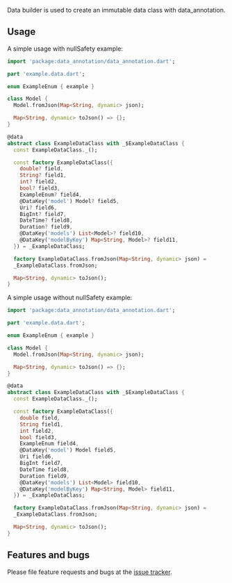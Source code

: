 Data builder is used to create an immutable data class with data_annotation.

## Usage

A simple usage with nullSafety example:

```dart
import 'package:data_annotation/data_annotation.dart';

part 'example.data.dart';

enum ExampleEnum { example }

class Model {
  Model.fromJson(Map<String, dynamic> json);

  Map<String, dynamic> toJson() => {};
}

@data
abstract class ExampleDataClass with _$ExampleDataClass {
  const ExampleDataClass._();

  const factory ExampleDataClass({
    double? field,
    String? field1,
    int? field2,
    bool? field3,
    ExampleEnum? field4,
    @DataKey('model') Model? field5,
    Uri? field6,
    BigInt? field7,
    DateTime? field8,
    Duration? field9,
    @DataKey('models') List<Model>? field10,
    @DataKey('modelByKey') Map<String, Model>? field11,
  }) = _ExampleDataClass;

  factory ExampleDataClass.fromJson(Map<String, dynamic> json) =
  _ExampleDataClass.fromJson;

  Map<String, dynamic> toJson();
}
```

A simple usage without nullSafety example:

```dart
import 'package:data_annotation/data_annotation.dart';

part 'example.data.dart';

enum ExampleEnum { example }

class Model {
  Model.fromJson(Map<String, dynamic> json);

  Map<String, dynamic> toJson() => {};
}

@data
abstract class ExampleDataClass with _$ExampleDataClass {
  const ExampleDataClass._();

  const factory ExampleDataClass({
    double field,
    String field1,
    int field2,
    bool field3,
    ExampleEnum field4,
    @DataKey('model') Model field5,
    Uri field6,
    BigInt field7,
    DateTime field8,
    Duration field9,
    @DataKey('models') List<Model> field10,
    @DataKey('modelByKey') Map<String, Model> field11,
  }) = _ExampleDataClass;

  factory ExampleDataClass.fromJson(Map<String, dynamic> json) =
  _ExampleDataClass.fromJson;

  Map<String, dynamic> toJson();
}
```

## Features and bugs

Please file feature requests and bugs at the [issue tracker][tracker].

[tracker]: http://example.com/issues/replaceme

